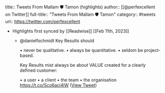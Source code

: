 title:: Tweets From Mallam 🛡 Tamon (highlights)
author:: [[@perfexcellent on Twitter]]
full-title:: "Tweets From Mallam 🛡 Tamon"
category:: #tweets
url:: https://twitter.com/perfexcellent

- Highlights first synced by [[Readwise]] [[Feb 11th, 2023]]
	- @danielfschmidt Key Results should 
	  
	  • never be qualitative. 
	  • always be quantitative. 
	  • seldom be project-based.
	  
	  Key Results mist always be about VALUE created for a clearly defined customer: 
	  
	  • a user 
	  • a client 
	  • the team 
	  • the organisation https://t.co/Sco6aci4lW ([View Tweet](https://twitter.com/perfexcellent/status/1624269887400181760))